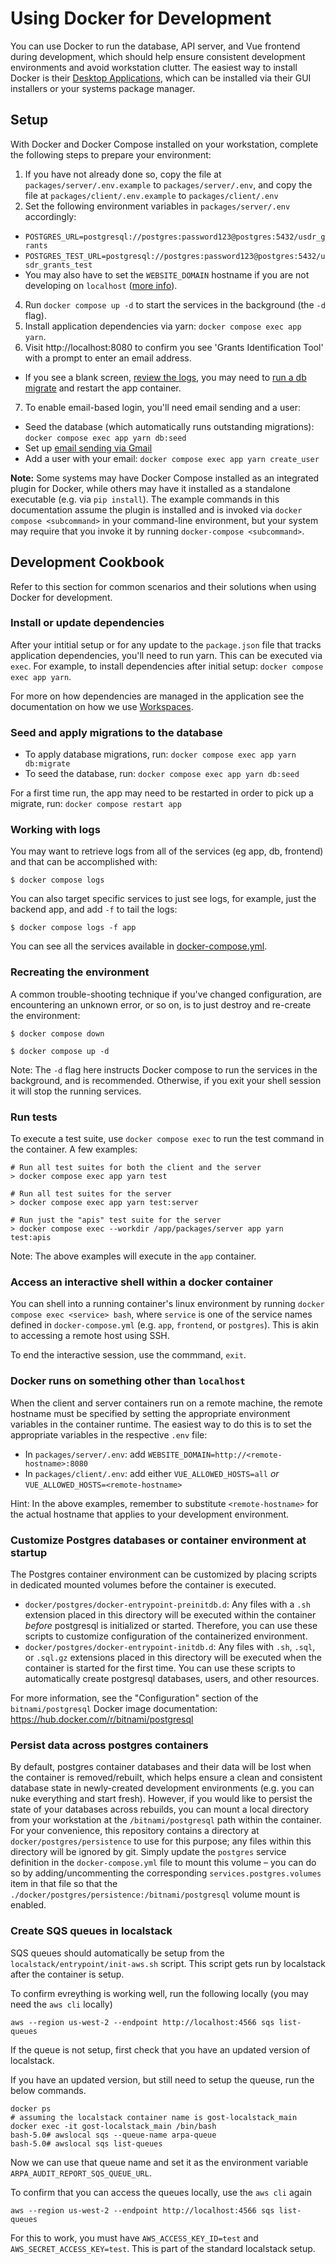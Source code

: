 # Using Docker for Development

You can use Docker to run the database, API server, and Vue frontend during development,
which should help ensure consistent development environments and avoid workstation
clutter. The easiest way to install Docker is their [Desktop Applications](https://www.docker.com/products/docker-desktop/),
which can be installed via their GUI installers or your systems package manager.


## Setup

With Docker and Docker Compose installed on your workstation, complete the following
steps to prepare your environment:

1. If you have not already done so, copy the file at `packages/server/.env.example`
  to `packages/server/.env`, and copy the file at `packages/client/.env.example`
  to `packages/client/.env`
2. Set the following environment variables in `packages/server/.env` accordingly:
  - `POSTGRES_URL=postgresql://postgres:password123@postgres:5432/usdr_grants`
  - `POSTGRES_TEST_URL=postgresql://postgres:password123@postgres:5432/usdr_grants_test`
  - You may also have to set the `WEBSITE_DOMAIN` hostname if you are not developing on `localhost`
  ([more info](#cookbook-non-localhost)).
4. Run `docker compose up -d` to start the services in the background (the `-d` flag).
5. Install application dependencies via yarn: `docker compose exec app yarn`.
6. Visit http://localhost:8080 to confirm you see 'Grants Identification Tool' with a prompt to enter an email address.
  - If you see a blank screen, [review the logs](#cookbook-logs), you may need to [run a db migrate](#cookbook-db-migrate) and restart the app container.
7. To enable email-based login, you'll need email sending and a user:
  - Seed the database (which automatically runs outstanding migrations): `docker compose exec app yarn db:seed`
  - Set up [email sending via Gmail](../docs/setup-gmail.md)
  - Add a user with your email: `docker compose exec app yarn create_user`

**Note:** Some systems may have Docker Compose installed as an integrated plugin for Docker,
while others may have it installed as a standalone executable (e.g. via `pip install`).
The example commands in this documentation assume the plugin is installed and is invoked
via `docker compose <subcommand>` in your command-line environment, but your system may require
that you invoke it by running `docker-compose <subcommand>`.


## Development Cookbook

Refer to this section for common scenarios and their solutions when using Docker
for development.

### Install or update dependencies

After your intitial setup or for any update to the `package.json` file that
tracks application dependencies, you'll need to run yarn. This
can be executed via `exec`. For example, to install dependencies after initial
setup: `docker compose exec app yarn`.

For more on how dependencies are managed in the application see the documentation
on how we use [Workspaces](../docs/workspaces.md).

### Seed and apply migrations to the database <a name="cookbook-db-migrate"></a>

- To apply database migrations, run: `docker compose exec app yarn db:migrate`
- To seed the database, run: `docker compose exec app yarn db:seed`

For a first time run, the app may need to be restarted in order to pick up a migrate, run: `docker compose restart app`

### Working with logs <a name="cookbook-logs"></a>

You may want to retrieve logs from all of the services (eg app, db, frontend)
and that can be accomplished with:

```
$ docker compose logs
```

You can also target specific services to just see logs, for example, just the
backend app, and add `-f` to tail the logs:

```
$ docker compose logs -f app
```

You can see all the services available in [docker-compose.yml](../docker-compose.yml).

### Recreating the environment

A common trouble-shooting technique if you've changed configuration, are encountering
an unknown error, or so on, is to just destroy and re-create the environment:

```
$ docker compose down
```

```
$ docker compose up -d
```

Note: The `-d` flag here instructs Docker compose to run the services in the
background, and is recommended. Otherwise, if you exit your shell session it will
stop the running services.


### Run tests

To execute a test suite, use `docker compose exec` to run the test command in the container.
A few examples:

```shell
# Run all test suites for both the client and the server
> docker compose exec app yarn test

# Run all test suites for the server
> docker compose exec app yarn test:server

# Run just the "apis" test suite for the server
> docker compose exec --workdir /app/packages/server app yarn test:apis
```

Note: The above examples will execute in the `app` container.


### Access an interactive shell within a docker container

You can shell into a running container's linux environment by running
`docker compose exec <service> bash`, where `service` is one of the service names defined
in `docker-compose.yml` (e.g. `app`, `frontend`, or `postgres`). This is akin to accessing
a remote host using SSH.

To end the interactive session, use the commmand, `exit`.


### Docker runs on something other than `localhost`<a name="cookbook-non-localhost"></a>

When the client and server containers run on a remote machine, the remote hostname must be
specified by setting the appropriate environment variables in the container runtime.
The easiest way to do this is to set the appropriate variables in the respective `.env` file:

- In `packages/server/.env`: add `WEBSITE_DOMAIN=http://<remote-hostname>:8080`
- In `packages/client/.env`: add either `VUE_ALLOWED_HOSTS=all` *or*
  `VUE_ALLOWED_HOSTS=<remote-hostname>`

Hint: In the above examples, remember to substitute `<remote-hostname>` for the actual hostname
that applies to your development environment.


### Customize Postgres databases or container environment at startup

The Postgres container environment can be customized by placing scripts in dedicated mounted
volumes before the container is executed.

- `docker/postgres/docker-entrypoint-preinitdb.d`: Any files with a `.sh` extension
  placed in this directory will be executed within the container *before* postgresql
  is initialized or started. Therefore, you can use these scripts to customize configuration
  of the containerized environment.
- `docker/postgres/docker-entrypoint-initdb.d`: Any files with `.sh`, `.sql`, or `.sql.gz`
  extensions placed in this directory will be executed when the container is started for the first
  time. You can use these scripts to automatically create postgresql databases, users, and other
  resources.

For more information, see the "Configuration" section of the `bitnami/postgresql` Docker image
documentation: https://hub.docker.com/r/bitnami/postgresql


### Persist data across postgres containers

By default, postgres container databases and their data will be lost when the container
is removed/rebuilt, which helps ensure a clean and consistent database state in newly-created
development environments (e.g. you can nuke everything and start fresh). However, if you would
like to persist the state of your databases across rebuilds, you can mount a local directory
from your workstation at the `/bitnami/postgresql` path within the container. For your convenience,
this repository contains a directory at `docker/postgres/persistence` to use for this purpose;
any files within this directory will be ignored by git. Simply update the `postgres` service
definition in the `docker-compose.yml` file to mount this volume – you can do so
by adding/uncommenting the corresponding `services.postgres.volumes` item in that file so that
the `./docker/postgres/persistence:/bitnami/postgresql` volume mount is enabled.


### Create SQS queues in localstack
SQS queues should automatically be setup from the `localstack/entrypoint/init-aws.sh` script.
This script gets run by localstack after the container is setup.

To confirm evreything is working well, run the following locally (you may need the `aws cli` locally)
```
aws --region us-west-2 --endpoint http://localhost:4566 sqs list-queues
```

If the queue is not setup, first check that you have an updated version of localstack.

If you have an updated version, but still need to setup the queuse, run the below commands.
```
docker ps
# assuming the localstack container name is gost-localstack_main
docker exec -it gost-localstack_main /bin/bash
bash-5.0# awslocal sqs --queue-name arpa-queue
bash-5.0# awslocal sqs list-queues
```
Now we can use that queue name and set it as the environment variable `ARPA_AUDIT_REPORT_SQS_QUEUE_URL`.

To confirm that you can access the queues locally, use the `aws cli` again
```
aws --region us-west-2 --endpoint http://localhost:4566 sqs list-queues
```
For this to work, you must have `AWS_ACCESS_KEY_ID=test` and `AWS_SECRET_ACCESS_KEY=test`.
This is part of the standard localstack setup.

